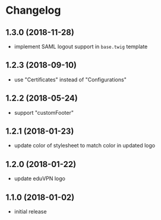 # Changelog

## 1.3.0 (2018-11-28)
- implement SAML logout support in `base.twig` template

## 1.2.3 (2018-09-10)
- use "Certificates" instead of "Configurations"

## 1.2.2 (2018-05-24)
- support "customFooter"

## 1.2.1 (2018-01-23)
- update color of stylesheet to match color in updated logo

## 1.2.0 (2018-01-22)
- update eduVPN logo

## 1.1.0 (2018-01-02)
- initial release
